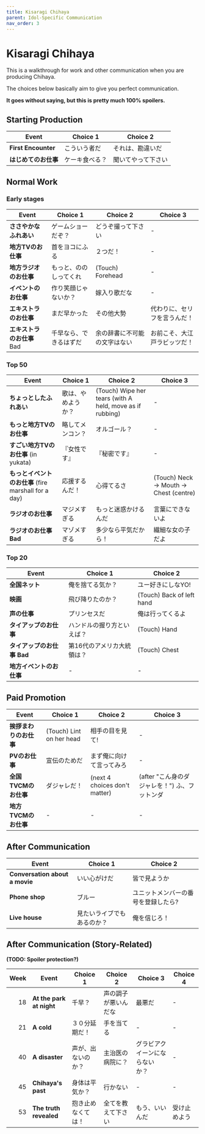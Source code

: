 ```yaml
---
title: Kisaragi Chihaya
parent: Idol-Specific Communication
nav_order: 3
---
```


# Kisaragi Chihaya

This is a walkthrough for work and other communication when you are producing Chihaya.

The choices below basically aim to give you perfect communication.

**It goes without saying, but this is pretty much 100% spoilers.**

## Starting Production

| Event | Choice 1 | Choice 2 |
|-------|----------|----------|
| **First Encounter** | こういう者だ | それは、勘違いだ |
| **はじめてのお仕事** | ケーキ食べる？ | 聞いてやって下さい |

## Normal Work

### Early stages

| Event | Choice 1 | Choice 2 | Choice 3 |
|-------|----------|----------|----------|
| **ささやかなふれあい** | ゲームショーだぞ？ | どうぞ撮って下さい | - |
| **地方TVのお仕事** | 首をヨコにふる | ２つだ！ | - |
| **地方ラジオのお仕事** | もっと、ののしってくれ | (Touch) Forehead | - |
| **イベントのお仕事** | 作り笑顔じゃないか？ | 嫁入り歌だな | - |
| **エキストラのお仕事** | まだ早かった | その他大勢 | 代わりに、セリフを言うんだ！ |
| **エキストラのお仕事** Bad | 千早なら、できるはずだ | 余の辞書に不可能の文字はない | お前こそ、大江戸ラビッツだ！ |

### Top 50

| Event | Choice 1 | Choice 2 | Choice 3 |
|-------|----------|----------|----------|
| **ちょっとしたふれあい** | 歌は、やめようか？ | (Touch) Wipe her tears (with A held, move as if rubbing) | - |
| **もっと地方TVのお仕事** | 略してメンコン？ | オルゴール？ | - |
| **すごい地方TVのお仕事** (in yukata) | 『女性です』 | 『秘密です』 | - |
| **もっとイベントのお仕事** (fire marshall for a day) | 応援するんだ！ | 心得てるさ | (Touch) Neck → Mouth → Chest (centre) |
| **ラジオのお仕事** | マジメすぎる | もっと迷惑かけるんだ | 言葉にできないよ |
| **ラジオのお仕事 Bad** | マゾメすぎる | 多少なら平気だから！ | 繊細な女の子だよ |

### Top 20

| Event | Choice 1 | Choice 2 |
|-------|----------|----------|
| **全国ネット** | 俺を捨てる気か？ | ユー好きにしなYO! |
| **映画** | 飛び降りたのか？ | (Touch) Back of left hand |
| **声の仕事** | プリンセスだ | 俺は行ってくるよ |
| **タイアップのお仕事** | ハンドルの握り方といえば？ | (Touch) Hand |
| **タイアップのお仕事 Bad** | 第16代のアメリカ大統領は？ | (Touch) Chest |
| **地方イベントのお仕事** | - | - |

## Paid Promotion

| Event | Choice 1 | Choice 2 | Choice 3 |
|-------|----------|----------|----------|
| **挨拶まわりのお仕事** | (Touch) Lint on her head | 相手の目を見て! | - |
| **PVのお仕事** | 宣伝のためだ | まず俺に向けて言ってみろ | - |
| **全国TVCMのお仕事** | ダジャレだ！ | (next 4 choices don't matter) | (after "こん身のダジャレを！") ふ、フットンダ |
| **地方TVCMのお仕事** | - | - | - |

## After Communication

| Event | Choice 1 | Choice 2 |
|-------|----------|----------|
| **Conversation about a movie** | いい心がけだ | 皆で見ようか |
| **Phone shop** | ブルー | ユニットメンバーの番号を登録したら? |
| **Live house** | 見たいライブでもあるのか？ | 俺を信じろ！ |

## After Communication (Story-Related)

**(TODO: Spoiler protection?)**

| Week | Event | Choice 1 | Choice 2 | Choice 3 | Choice 4 |
|-----:|-------|----------|----------|----------|----------|
| 18 | **At the park at night** | 千早？ | 声の調子が悪いんだな | 最悪だ | - |
| 21 | **A cold** | ３０分延期だ！ | 手を当てる | - | - |
| 40 | **A disaster** | 声が、出ないのか？ | 主治医の病院に？ | グラビアクイーンにならないか？ | - |
| 45 | **Chihaya's past** | 身体は平気か？ | 行かない | - | - |
| 53 | **The truth revealed** | 抱き止めなくては！ | 全てを教えて下さい | もう、いいんだ | 受け止めよう |

